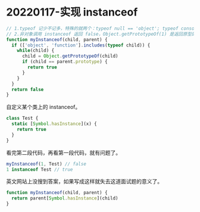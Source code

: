 # 20220117-实现 instanceof

```JavaScript
// 1.typeof 记少不记多，特殊的就两个：typeof null == 'object'; typeof console.log == 'function'
// 2.非对象调用 instanceof 返回 false，Object.getPrototypeOf(1) 是返回原型的
function myInstanceof(child, parent) {
  if (['object', 'function'].includes(typeof child)) {
    while(child) {
      child = Object.getPrototypeOf(child)
      if (child == parent.prototype) {
        return true
      }
    }	
  }
  return false
}
```

自定义某个类上的 instanceof。

```JavaScript
class Test {
  static [Symbol.hasInstance](x) {
    return true
  }
}
```

看完第二段代码，再看第一段代码，就有问题了。

```JavaScript
myInstanceof(1, Test) // false
1 instanceof Test // true
```

英文网站上没搜到答案，如果写成这样就失去这道面试题的意义了。

```JavaScript
function myInstanceof(child, parent) {
  return parent[Symbol.hasInstance](child)
}
```





















